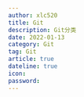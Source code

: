 ```yaml
---
author: xlc520
title: Git
description: Git分类
date: 2022-01-13
category: Git
tag: Git
article: true
dateline: true
icon: 
password: 
---
```


